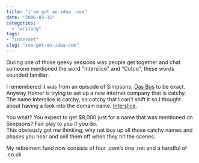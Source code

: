```yaml
---
title: "i've got an idea .com"
date: "2006-03-15"
categories: 
  - "writing"
tags:
- "internet"
slug: "ive-got-an-idea-com"
---
```


During one of those geeky sessions was people get together and chat someone mentioned the word "Interslice" and "Cutco", these words sounded familiar.

I remembered it was from an episode of Simpsons; [Das Bus](https://www.simpsoncrazy.com/information/scripts/5f11.shtml) to be exact. Anyway Homer is trying to set up a new internet company that is catchy. The name Interslice is catchy, so catchy that I can’t shift it so I thought about having a look into the domain name. [Interslice](https://www.interslice.com).

You what? You expect to get $8,000 just for a name that was mentioned on Simpsons? Fair play to you if you do.  
This obviously got me thinking, why not buy up all those catchy names and phases you hear and sell them off when they hit the scenes.

My retirement fund now consists of four .com’s one .net and a handful of .co.uk
